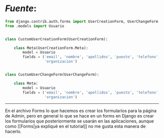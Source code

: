 # *Fuente*:
```Python
from django.contrib.auth.forms import UserCreationForm, UserChangeForm
from .models import Usuario


class CustomUserCreationForm(UserCreationForm):

    class Meta(UserCreationForm.Meta):
        model = Usuario
        fields = ('email', 'nombre', 'apellidos', 'puesto', 'telefono',
                  'organizacion')


class CustomUserChangeForm(UserChangeForm):

    class Meta:
        model = Usuario
        fields = ('email', 'nombre', 'apellidos', 'puesto', 'telefono',
                  'organizacion')
```
___
En el archivo Forms lo que hacemos es crear los formularios para la página de Admin, pero en general lo que se hace en un forms en Django es crear los formularios que posteriormente se usarán en las aplicaciones, aunque como [[Forms|ya expliqué en el tutorial]] no me gusta esta manera de hacerlo.